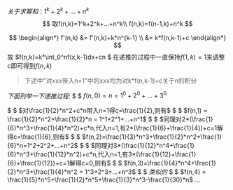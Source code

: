 $关于求幂和：1^k+2^k+...+n^k$
$$
    取f(n,k)=1^k+2^k+...+n^k\\
    f(n,k)=f(n-1,k)+n^k
$$

$$
\begin{align*}
f'(n,k) &= f'(n,k)+k*n^{k-1} \\
        &= k*f(n,k-1)+c
\end{align*}
$$
故 $f(n,k)=k*\int_0^nf(x,k-1)dx+cn $
在递推的过程中一直保持$f(1,k)=1$来调整c即可得到$f(n,k)$
> 下述中"对xxx带入n=1"中的xxx均为对k*f(n,k-1)+c关于n的积分

$下面列举一下递推过程:$
$ $
$f(n,0) = n = 1^0+2^0+...+3^0$

$ $
$对\frac{1}{2}*n^2+c*n带入n=1得c=\frac{1}{2},则有$
$ $
$f(n,1) = \frac{1}{2}*n^2+\frac{1}{2}*n = 1^1+2^1+...+n^1$
$ $
$同理对2*(\frac{1}{6}*n^3+\frac{1}{4}*n^2)+c*n,代入n=1,有2*(\frac{1}{6}+\frac{1}{4})+c=1解得c=\frac{1}{6},则有$
$ $
$f(n,2)=\frac{1}{3}*n^3+\frac{1}{2}*n^2+\frac{1}{6}*n=1^2+2^2+...+n^2$
$ $
$同理对3*(\frac{1}{12}*n^4+\frac{1}{6}*n^3+\frac{1}{12}*n^2)+c*n,代入n=1,有3*(\frac{1}{12}+\frac{1}{6}+\frac{1}{12})+c=1解得c=0,则有$
$ $
$f(n,3)=\frac{1}{4}*n^4+\frac{1}{2}*n^3+\frac{1}{4}*n^2 = 1^3+2^3+...+n^3$
$ $
$类似的$
$ $
$f(n,4) = \frac{1}{5}*n^5+\frac{1}{2}*n^5+\frac{1}{3}*n^3-\frac{1}{30}*n$ 
$...$
